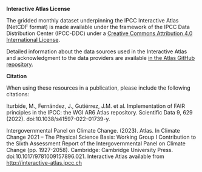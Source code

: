 **Interactive Atlas License**

The gridded monthly dataset underpinning the IPCC Interactive Atlas (NetCDF format) is made available under the framework of the IPCC Data Distribution Center (IPCC-DDC) under a [Creative Commons Attribution 4.0 International License](https://creativecommons.org/licenses/by/4.0/).

Detailed information about the data sources used in the Interactive Atlas and acknowledgment to the data providers are available [in the Atlas GitHub repository](https://github.com/IPCC-WG1/Atlas/tree/main/data-sources).

**Citation**

When using these resources in a publication, please include the following citations:

Iturbide, M., Fernández, J., Gutiérrez, J.M. et al. Implementation of FAIR principles in the IPCC: the WGI AR6 Atlas repository. Scientific Data 9, 629 (2022). doi:10.1038/s41597-022-01739-y. 

Intergovernmental Panel on Climate Change. (2023). Atlas. In Climate Change 2021 – The Physical Science Basis: Working Group I Contribution to the Sixth Assessment Report of the Intergovernmental Panel on Climate Change (pp. 1927-2058). Cambridge: Cambridge University Press. doi:10.1017/9781009157896.021. Interactive Atlas available from http://interactive-atlas.ipcc.ch